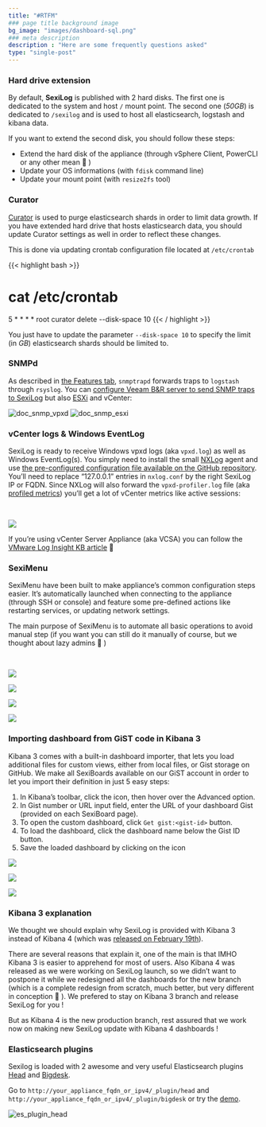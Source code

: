 ```yaml
---
title: "#RTFM"
### page title background image
bg_image: "images/dashboard-sql.png"
### meta description
description : "Here are some frequently questions asked"
type: "single-post"
---
```



### Hard drive extension

By default, **SexiLog** is published with 2 hard disks. The first one is dedicated to the system and host `/` mount point. The second one (_50GB_) is dedicated to `/sexilog` and is used to host all elasticsearch, logstash and kibana data.

If you want to extend the second disk, you should follow these steps:

* Extend the hard disk of the appliance (through vSphere Client, PowerCLI or any other mean 🙂 )
* Update your OS informations (with `fdisk` command line)
* Update your mount point (with `resize2fs` tool)

### Curator

[Curator](https://github.com/elasticsearch/curator) is used to purge elasticsearch shards in order to limit data growth. If you have extended hard drive that hosts elasticsearch data, you should update Curator settings as well in order to reflect these changes.

This is done via updating crontab configuration file located at `/etc/crontab`

{{< highlight bash >}}
# cat /etc/crontab
5 * * * * root curator delete --disk-space 10
{{< / highlight >}}

You just have to update the parameter `--disk-space 10` to specify the limit (in _GB_) elasticsearch shards should be limited to.

### SNMPd

As described in [the Features tab](/features/), `snmptrapd` forwards traps to `logstash` through `rsyslog`. You can [configure Veeam B&R server to send SNMP traps to SexiLog](/sexiboards/veeam-backup/) but also [ESXi](https://pubs.vmware.com/vsphere-51/topic/com.vmware.vsphere.monitoring.doc/GUID-EA64297A-35FD-4226-A1B2-367C57D38CBD.html) and vCenter:

![doc_snmp_vpxd](/images/doc_snmp_vpxd.png)
![doc_snmp_esxi](/images/doc_snmp_esxi.png)

### vCenter logs & Windows EventLog

SexiLog is ready to receive Windows vpxd logs (aka `vpxd.log`) as well as Windows EventLog(s). You simply need to install the small [NXLog](http://nxlog.co/products/nxlog-community-edition/download) agent and use [the pre-configured configuration file available on the GitHub repository](https://github.com/sexibytes/sexilog/blob/master/nxlog/nxlog.conf). You’ll need to replace “127.0.0.1” entries in `nxlog.conf` by the right SexiLog IP or FQDN. Since NXLog will also forward the `vpxd-profiler.log` file (aka [profiled metrics](http://kb.vmware.com/kb/1021804)) you’ll get a lot of vCenter metrics like active sessions:

&nbsp;

![](/images/2015-03-03_01-01-12.png)

If you’re using vCenter Server Appliance (aka VCSA) you can follow the [VMware Log Insight KB article](http://pubs.vmware.com/log-insight-20/topic/com.vmware.log-insight.administration.doc/GUID-ABB7293F-5978-478D-AD57-BBC5E1E60B0E.html) 🙂

### SexiMenu

SexiMenu have been built to make appliance’s common configuration steps easier. It’s automatically launched when connecting to the appliance (through SSH or console) and feature some pre-defined actions like restarting services, or updating network settings.

The main purpose of SexiMenu is to automate all basic operations to avoid manual step (if you want you can still do it manually of course, but we thought about lazy admins 🙂 )

&nbsp;

![](/images/2015-03-02_13-55-20.png)

![](/images/2015-03-02_13-54-43.png)

![](/images/2015-03-02_13-55-43.png)

![](/images/2015-03-02_13-54-24.png)

  

### Importing dashboard from GiST code in Kibana 3

Kibana 3 comes with a built-in dashboard importer, that lets you load additional files for custom views, either from local files, or Gist storage on GitHub. We make all SexiBoards available on our GiST account in order to let you import their definition in just 5 easy steps:

1. In Kibana’s toolbar, click the icon, then hover over the Advanced option.
2. In Gist number or URL input field, enter the URL of your dashboard Gist (provided on each SexiBoard page).
3. To open the custom dashboard, click `Get gist:<gist-id>` button.
4. To load the dashboard, click the dashboard name below the Gist ID button.
5. Save the loaded dashboard by clicking on the icon

![](/images/kibana_3_import11.png)

![](/images/kibana_3_import21.png)

![](/images/kibana_3_import3.png)

  

### Kibana 3 explanation

We thought we should explain why SexiLog is provided with Kibana 3 instead of Kibana 4 (which was [released on February 19th](http://www.elasticsearch.org/blog/kibana-4-literally/)).

There are several reasons that explain it, one of the main is that IMHO Kibana 3 is easier to apprehend for most of users. Also Kibana 4 was released as we were working on SexiLog launch, so we didn’t want to postpone it while we redesigned all the dashboards for the new branch (which is a complete redesign from scratch, much better, but very different in conception 🙂 ). We prefered to stay on Kibana 3 branch and release SexiLog for you !

But as Kibana 4 is the new production branch, rest assured that we work now on making new SexiLog update with Kibana 4 dashboards !

### Elasticsearch plugins

Sexilog is loaded with 2 awesome and very useful Elasticsearch plugins [Head](https://github.com/mobz/elasticsearch-head) and [Bigdesk](http://bigdesk.org/).

Go to `http://your_appliance_fqdn_or_ipv4/_plugin/head` and `http://your_appliance_fqdn_or_ipv4/_plugin/bigdesk` or try the [demo](http://demo.sexilog.fr/_plugin/head).

![es_plugin_head](/images/es_plugin_head.png)

